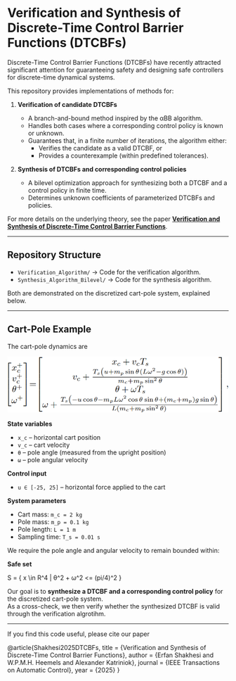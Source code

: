 # Verification and Synthesis of Discrete-Time Control Barrier Functions (DTCBFs)

Discrete-Time Control Barrier Functions (DTCBFs) have recently attracted significant attention for guaranteeing safety and designing safe controllers for discrete-time dynamical systems.  

This repository provides implementations of methods for:

1. **Verification of candidate DTCBFs**  
   - A branch-and-bound method inspired by the αBB algorithm.  
   - Handles both cases where a corresponding control policy is known or unknown.  
   - Guarantees that, in a finite number of iterations, the algorithm either:  
     - Verifies the candidate as a valid DTCBF, or  
     - Provides a counterexample (within predefined tolerances).  

2. **Synthesis of DTCBFs and corresponding control policies**  
   - A bilevel optimization approach for synthesizing both a DTCBF and a control policy in finite time.  
   - Determines unknown coefficients of parameterized DTCBFs and policies.
   
For more details on the underlying theory, see the paper **[Verification and Synthesis of Discrete-Time Control Barrier Functions](https://arxiv.org/pdf/2509.18685)**.  

---

## Repository Structure

- `Verification_Algorithm/` → Code for the verification algorithm.  
- `Synthesis_Algorithm_Bilevel/` → Code for the synthesis algorithm.  

Both are demonstrated on the discretized cart-pole system, explained below.

---

## Cart-Pole Example

The cart-pole dynamics are 


![Cart-Pole Dynamics](cart-pole.png)


**State variables**  
- `x_c` – horizontal cart position  
- `v_c` – cart velocity  
- `θ` – pole angle (measured from the upright position)  
- `ω` – pole angular velocity  

**Control input**  
- `u ∈ [-25, 25]` – horizontal force applied to the cart  

**System parameters**  
- Cart mass: `m_c = 2 kg`  
- Pole mass: `m_p = 0.1 kg`  
- Pole length: `L = 1 m`  
- Sampling time: `T_s = 0.01 s`  

We require the pole angle and angular velocity to remain bounded within:

**Safe set**  

S = { x \in R^4 | θ^2 + ω^2 <= (pi/4)^2 }


Our goal is to **synthesize a DTCBF and a corresponding control policy** for the discretized cart-pole system.  
As a cross-check, we then verify whether the synthesized DTCBF is valid through the verification algrotihm.  

---

If you find this code useful, please cite our paper

@article{Shakhesi2025DTCBFs,
  title     = {Verification and Synthesis of Discrete-Time Control Barrier Functions},
  author    = {Erfan Shakhesi and W.P.M.H. Heemels and Alexander Katriniok},
  journal   = {IEEE Transactions on Automatic Control},
  year      = {2025}
}
